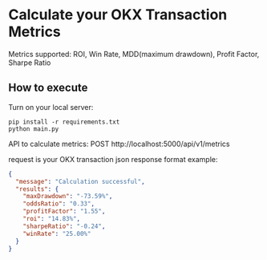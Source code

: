 ﻿# Calculate your OKX Transaction Metrics

Metrics supported:
ROI, Win Rate, MDD(maximum drawdown), Profit Factor, Sharpe Ratio

## How to execute

Turn on your local server:

```
pip install -r requirements.txt
python main.py
```

API to calculate metrics:
POST http://localhost:5000/api/v1/metrics

request is your OKX transaction json
response format example:

```json
{
  "message": "Calculation successful",
  "results": {
    "maxDrawdown": "-73.59%",
    "oddsRatio": "0.33",
    "profitFactor": "1.55",
    "roi": "14.83%",
    "sharpeRatio": "-0.24",
    "winRate": "25.00%"
  }
}
```
